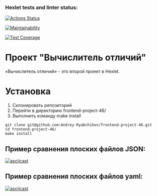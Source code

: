 ### Hexlet tests and linter status:
[![Actions Status](https://github.com/Andrey-Ryabchikov/frontend-project-46/actions/workflows/hexlet-check.yml/badge.svg)](https://github.com/Andrey-Ryabchikov/frontend-project-46/actions)

[![Maintainability](https://api.codeclimate.com/v1/badges/4565a3c0f8f11f586532/maintainability)](https://codeclimate.com/github/Andrey-Ryabchikov/frontend-project-46/maintainability)

[![Test Coverage](https://api.codeclimate.com/v1/badges/4565a3c0f8f11f586532/test_coverage)](https://codeclimate.com/github/Andrey-Ryabchikov/frontend-project-46/test_coverage)


# Проект "Вычислитель отличий"

«Вычислитель отличий» - это второй проект в Hexlet.

# Установка
<ol>
    <li>Склонировать репозиторий</li>
    <li>Перейти в директорию frontend-project-46/</li>
    <li>Выполнить команду make install</li>
</ol>

```
git clone git@github.com:Andrey-Ryabchikov/frontend-project-46.git
cd frontend-project-46/
make install

```

## Пример сравнения плоских файлов JSON:

[![asciicast](https://asciinema.org/a/Pd8yrTyg6Y3Agl28w4o25dNas.svg)](https://asciinema.org/a/Pd8yrTyg6Y3Agl28w4o25dNas)

## Пример сравнения плоских файлов yaml:

[![asciicast](https://asciinema.org/a/zZrqJOEKiSVoXJmTv14bQeVnc.svg)](https://asciinema.org/a/zZrqJOEKiSVoXJmTv14bQeVnc)